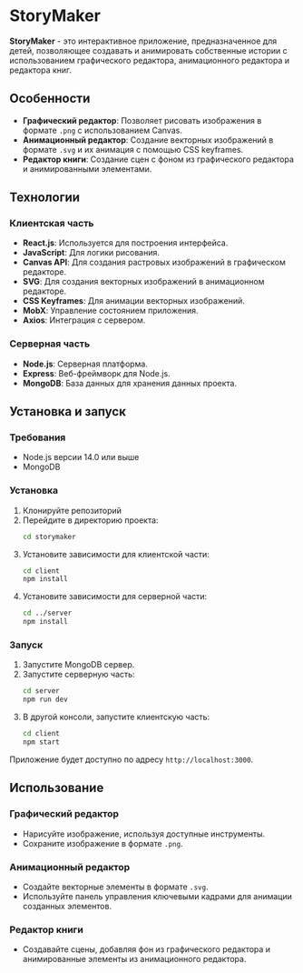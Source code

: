 # StoryMaker

**StoryMaker** - это интерактивное приложение, предназначенное для детей, позволяющее создавать и анимировать собственные истории с использованием графического редактора, анимационного редактора и редактора книг.

## Особенности

- **Графический редактор**: Позволяет рисовать изображения в формате `.png` с использованием Canvas.
- **Анимационный редактор**: Создание векторных изображений в формате `.svg` и их анимация с помощью CSS keyframes.
- **Редактор книги**: Создание сцен с фоном из графического редактора и анимированными элементами.

## Технологии

### Клиентская часть
- **React.js**: Используется для построения интерфейса.
- **JavaScript**: Для логики рисования.
- **Canvas API**: Для создания растровых изображений в графическом редакторе.
- **SVG**: Для создания векторных изображений в анимационном редакторе.
- **CSS Keyframes**: Для анимации векторных изображений.
- **MobX**: Управление состоянием приложения.
- **Axios**: Интеграция с сервером.

### Серверная часть
- **Node.js**: Серверная платформа.
- **Express**: Веб-фреймворк для Node.js.
- **MongoDB**: База данных для хранения данных проекта.

## Установка и запуск

### Требования

- Node.js версии 14.0 или выше
- MongoDB

### Установка

1. Клонируйте репозиторий
2. Перейдите в директорию проекта:
    ```sh
    cd storymaker
    ```
3. Установите зависимости для клиентской части:
    ```sh
    cd client
    npm install
    ```
4. Установите зависимости для серверной части:
    ```sh
    cd ../server
    npm install
    ```

### Запуск

1. Запустите MongoDB сервер.
2. Запустите серверную часть:
    ```sh
    cd server
    npm run dev
    ```
3. В другой консоли, запустите клиентскую часть:
    ```sh
    cd client
    npm start
    ```

Приложение будет доступно по адресу `http://localhost:3000`.

## Использование

### Графический редактор
- Нарисуйте изображение, используя доступные инструменты.
- Сохраните изображение в формате `.png`.

### Анимационный редактор
- Создайте векторные элементы в формате `.svg`.
- Используйте панель управления ключевыми кадрами для анимации созданных элементов.

### Редактор книги
- Создавайте сцены, добавляя фон из графического редактора и анимированные элементы из анимационного редактора.

